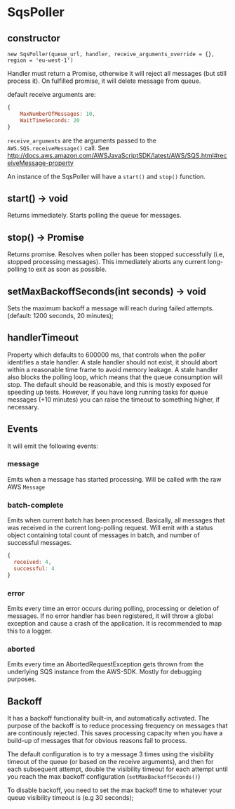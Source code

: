 # SqsPoller

## constructor

`new SqsPoller(queue_url, handler, receive_arguments_override = {}, region = 'eu-west-1')`

Handler must return a Promise, otherwise it will reject all messages 
(but still process it). On fulfilled promise, it will delete message 
from queue.

default receive arguments are:

```javascript
{
    MaxNumberOfMessages: 10,
    WaitTimeSeconds: 20
}
```

`receive_arguments` are the arguments passed to the `AWS.SQS.receiveMessage()` call. See http://docs.aws.amazon.com/AWSJavaScriptSDK/latest/AWS/SQS.html#receiveMessage-property
 
An instance of the SqsPoller will have a `start()` and `stop()` function. 

## start() -> void

Returns immediately. Starts polling the queue for messages.

## stop() -> Promise

Returns promise. Resolves when poller has been stopped successfully 
(i.e, stopped processing messages). This immediately aborts any current long-polling to exit as soon as possible.

## setMaxBackoffSeconds(int seconds) -> void

Sets the maximum backoff a message will reach during failed attempts. (default: 1200 seconds, 20 minutes);

## handlerTimeout

Property which defaults to 600000 ms, that controls when the poller identifies a stale handler. A stale handler should not exist, it should 
abort within a reasonable time frame to avoid memory leakage. A stale handler also blocks the polling loop, which means that the queue consumption will stop.
The default should be reasonable, and this is mostly exposed for speeding up tests. However, if you have long running tasks for queue messages (+10 minutes)
you can raise the timeout to something higher, if necessary.

## Events
It will emit the following events:

### message

Emits when a message has started processing. Will be called with the raw 
AWS `Message`

### batch-complete

Emits when current batch has been processed. Basically, all messages 
that was received in the current long-polling request. Will emit with a 
status object containing total count of messages in batch, and number of 
successful messages.

```javascript
{
  received: 4,
  successful: 4
}
```

### error

Emits every time an error occurs during polling, processing or deletion 
of messages. If no error handler has been registered, it will throw a 
global exception and cause a crash of the application. It is recommended 
to map this to a logger.

### aborted

Emits every time an AbortedRequestException gets thrown from the underlying SQS instance from the AWS-SDK. Mostly for debugging purposes.

## Backoff

It has a backoff functionality built-in, and automatically activated. The purpose of the backoff is to reduce processing 
frequency on messages that are continously rejected. This saves processing capacity when you have a build-up of messages 
that for obvious reasons fail to process. 

The default configuration is to try a message 3 times using the visibility timeout of the queue (or based on the receive arguments),
and then for each subsequent attempt, double the visibility timeout for each attempt until you reach the max backoff configuration (`setMaxBackoffSeconds()`)

To disable backoff, you need to set the max backoff time to whatever your queue visibility timeout is (e.g 30 seconds);
